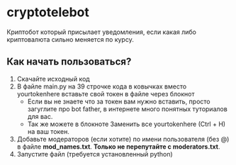 # cryptotelebot
Криптобот который присылает уведомления, если какая либо криптовалюта сильно меняется по курсу.

## Как начать пользоваться?
1. Скачайте исходный код
2. В файле main.py на 39 строчке кода в ковычках вместо yourtokenhere вставьте свой токен в файле через блокнот
    * Если вы не знаете что за токен вам нужно вставить, просто загуглите про bot father, в интернете много понятных туториалов для вас.
    * Так же можете в блокноте Заменить все yourtokenhere (Ctrl + H) на ваш токен.
3. Добавьте модераторов (если хотите) по имени пользователя (без @) в файле **mod_names.txt**. **Только не перепутайте с moderators.txt**.
4. Запустите файл (требуется установленный python)
